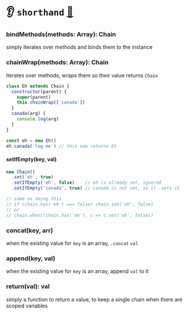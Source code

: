 # 👂 `shorthand` [🎼 ](https://github.com/fluents/chain-able/wiki/compose)

### bindMethods(methods: Array<string>): Chain
simply iterates over methods and binds them to the instance

### chainWrap(methods: Array<string>): Chain

iterates over methods, wraps them so their value returns <code>Chain</code>

<!-- <details>
<summary><u>iterates over methods, wraps them so their value returns <code>Chain</code></u></summary> -->

```js
class Eh extends Chain {
  constructor(parent) {
    super(parent)
    this.chainWrap(['canada'])
  }
  canada(arg) {
    console.log(arg)
  }
}

const eh = new Eh()
eh.canada('log me') // this now returns Eh
```

</details>

#### setIfEmpty(key, val)

<!-- php is_empty() -->

<!-- <details>
<summary>
  <span><code>👀  <u><code>title says it all</code>  <a href="#">🔗</a></u></code></span>
</summary> -->

```js
new Chain()
  .set('eh', true)
  .setIfEmpty('eh', false)    // eh is already set, ignored
  .setIfEmpty('canada', true) // canada is not set, so it .sets it

// same as doing this
// if (chain.has('eh') === false) chain.set('eh', false)
// or
// chain.when(!chain.has('eh'), c => c.set('eh', false))
```
<!-- </details> -->

### concat(key, arr)
when the existing value for `key` is an array, `.concat` `val`

### append(key, val)
when the existing value for `key` is an array, append `val` to it

### return(val): val
simply a function to return a value, to keep a single chain when there are scoped variables

<!-- # feature-full -->
